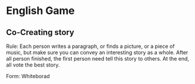 # English Game

## Co-Creating story

Rule: Each person writes a paragraph, or finds a picture, or a piece of music, but make sure you can convey an interesting story as a whole. After all person finished, the first person need tell this story to others. At the end, all vote the best story.

Form: Whiteborad

